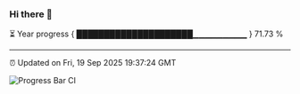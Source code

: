 ### Hi there 👋

⏳ Year progress { █████████████████████▁▁▁▁▁▁▁▁▁ } 71.73 %

---

⏰ Updated on Fri, 19 Sep 2025 19:37:24 GMT

![Progress Bar CI](https://github.com/IshwaranRudhara/GIT-ACTION/workflows/Progress%20Bar%20CI/badge.svg)
